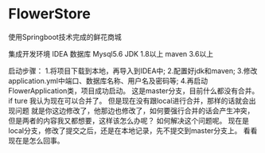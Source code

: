 # FlowerStore
使用Springboot技术完成的鲜花商城

集成开发环境 IDEA
数据库 Mysql5.6
JDK 1.8以上
maven 3.6以上

启动步骤：
1.将项目下载到本地，再导入到IDEA中;
2.配置好jdk和maven;
3.修改application.yml中端口、数据库名称、用户名及密码等;
4.再启动FlowerApplication类，项目成功启动。
这是master分支，目前什么都没有合并。
if ture 我认为现在可以合并了。
但是现在没有跟local进行合并，那样的话就会出现问题
就是你这边修改了，他那边也修改了，如何要强行合并的话会产生冲突，
但是两者的内容我又都想要，这样该怎么办呢？
如何解决这个问题呢。
现在是local分支，修改了提交之后，还是在本地记录，先不提交到master分支上。
看看现在是怎么回事。
